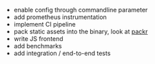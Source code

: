 - enable config through commandline parameter
- add prometheus instrumentation
- implement CI pipeline
- pack static assets into the binary, look at [packr](https://github.com/gobuffalo/packr/tree/master/v2)
- write JS frontend
- add benchmarks
- add integration / end-to-end tests

